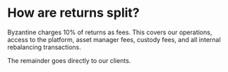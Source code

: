 # How are returns split?

Byzantine charges 10% of returns as fees. This covers our operations, access to the platform, asset manager fees, custody fees, and all internal rebalancing transactions.

The remainder goes directly to our clients.
